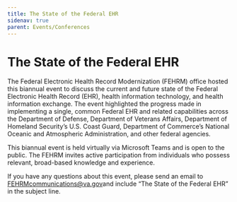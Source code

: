 ```yaml
---
title: The State of the Federal EHR
sidenav: true
parent: Events/Conferences
---
```

# The State of the Federal EHR

The Federal Electronic Health Record Modernization (FEHRM) office hosted this biannual event to discuss the current and future state of the Federal Electronic Health Record (EHR), health information technology, and health information exchange. The event highlighted the progress made in implementing a single, common Federal EHR and related capabilities across the Department of Defense, Department of Veterans Affairs, Department of Homeland Security’s U.S. Coast Guard, Department of Commerce’s National Oceanic and Atmospheric Administration, and other federal agencies.

This biannual event is held virtually via Microsoft Teams and is open to the public. The FEHRM invites active participation from individuals who possess relevant, broad-based knowledge and experience.

If you have any questions about this event, please send an email to [FEHRMcommunications@va.gov](mailto:FEHRMcommunications@va.gov)and include “The State of the Federal EHR” in the subject line.
